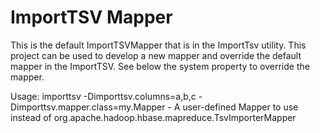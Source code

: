 # ImportTSV Mapper

This is the default ImportTSVMapper that is in the ImportTsv utility.  This project can be used to develop a new mapper and override the default mapper in the ImportTSV. See below the system property to override the mapper.

Usage: importtsv -Dimporttsv.columns=a,b,c <tablename> <inputdir>
  -Dimporttsv.mapper.class=my.Mapper - A user-defined Mapper to use instead of org.apache.hadoop.hbase.mapreduce.TsvImporterMapper

